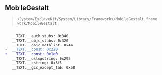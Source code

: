 ## MobileGestalt

> `/System/ExclaveKit/System/Library/Frameworks/MobileGestalt.framework/MobileGestalt`

```diff

   __TEXT.__auth_stubs: 0x340
   __TEXT.__objc_stubs: 0x320
   __TEXT.__objc_methlist: 0x44
-  __TEXT.__const: 0x220
+  __TEXT.__const: 0x1e0
   __TEXT.__oslogstring: 0x295
   __TEXT.__cstring: 0x3f5
   __TEXT.__gcc_except_tab: 0x58

```
